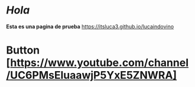 # _Hola_
**Esta es una pagina de prueba**
https://itsluca3.github.io/lucaindovino

# Button [https://www.youtube.com/channel/UC6PMsEluaawjP5YxE5ZNWRA]
